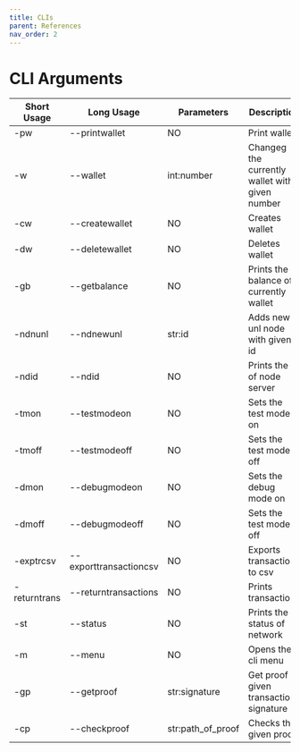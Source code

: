 ```yaml
---
title: CLIs
parent: References
nav_order: 2
---
```


# CLI Arguments

| Short Usage  | Long Usage             | Parameters        | Description                                    |
| ------------ | ---------------------- | ----------------- | ---------------------------------------------- |
| -pw          | --printwallet          | NO                | Print wallets                                  |
| -w           | --wallet               | int:number        | Changeg the currently wallet with given number |
| -cw          | --createwallet         | NO                | Creates wallet                                 |
| -dw          | --deletewallet         | NO                | Deletes wallet                                 |
| -gb          | --getbalance           | NO                | Prints the balance of currently wallet         |
| -ndnunl      | --ndnewunl             | str:id            | Adds new unl node with given id                |
| -ndid        | --ndid                 | NO                | Prints the id of node server                   |
| -tmon        | --testmodeon           | NO                | Sets the test mode on                          |
| -tmoff       | --testmodeoff          | NO                | Sets the test mode off                         |
| -dmon        | --debugmodeon          | NO                | Sets the debug mode on                         |
| -dmoff       | --debugmodeoff         | NO                | Sets the test mode off                         |
| -exptrcsv    | --exporttransactioncsv | NO                | Exports transactions to csv                    |
| -returntrans | --returntransactions   | NO                | Prints transactions                            |
| -st          | --status               | NO                | Prints the status of network                   |
| -m           | --menu                 | NO                | Opens the cli menu                             |
| -gp          | --getproof             | str:signature     | Get proof of given transaction signature       |
| -cp          | --checkproof           | str:path_of_proof | Checks the given proof                         |
